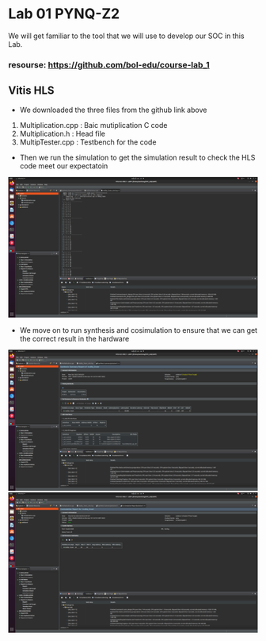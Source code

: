 # Lab 01 PYNQ-Z2
We will get familiar to the tool that we will use to develop our SOC in this Lab.  
### resourse: https://github.com/bol-edu/course-lab_1
## Vitis HLS
- We downloaded the three files from the github link above  
1.  Multiplication.cpp : Baic mutiplication C code
2.  Multiplication.h : Head file
3.  MultipTester.cpp : Testbench for the code

- Then we run the simulation to get the simulation result to check the HLS code meet our expectatoin
  
![vitis_simulation](https://github.com/SamChang03/SOC_Lab/blob/main/Lab01/vitis_simulation.png)  
      
- We move on to run synthesis and cosimulation to ensure that we can get the correct result in the hardware
  
![synthesis_result](https://github.com/SamChang03/SOC_Lab/blob/main/Lab01/synthesis_result.png)  
![cosimulation_result](https://github.com/SamChang03/SOC_Lab/blob/main/Lab01/cosimulation_result.png)  
